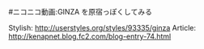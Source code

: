 #ニコニコ動画:GINZA を原宿っぽくしてみる

Stylish: <http://userstyles.org/styles/93335/ginza>
Article: <http://kenapnet.blog.fc2.com/blog-entry-74.html>
